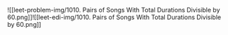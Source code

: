 ![[leet-problem-img/1010. Pairs of Songs With Total Durations Divisible by 60.png]]![[leet-edi-img/1010. Pairs of Songs With Total Durations Divisible by 60.png]]